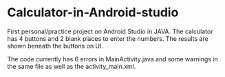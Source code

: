 # Calculator-in-Android-studio
First  personal/practice project on Android Studio in JAVA. 
The calculator has 4 buttons and 2  blank places to enter the numbers. The results are shown beneath the buttons on UI.  

The code currently has 6 errors in MainActivity.java and some warnings in the same file as well as the activity_main.xml. 
